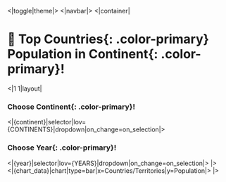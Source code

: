 <|toggle|theme|>
<|navbar|>
<|container|

# 💯 Top **Countries**{: .color-primary} Population in **Continent**{: .color-primary}!

<|1 1|layout|

### Choose **Continent**{: .color-primary}!

<|{continent}|selector|lov={CONTINENTS}|dropdown|on_change=on_selection|>

### Choose **Year**{: .color-primary}!

<|{year}|selector|lov={YEARS}|dropdown|on_change=on_selection|>
|>
<br />
<|{chart_data}|chart|type=bar|x=Countries/Territories|y=Population|>
|>
